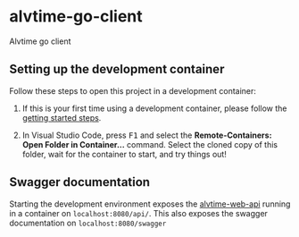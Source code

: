 # alvtime-go-client

Alvtime go client

## Setting up the development container

Follow these steps to open this project in a development container:

1. If this is your first time using a development container, please follow the [getting started steps](https://aka.ms/vscode-remote/containers/getting-started).

2. In Visual Studio Code, press <kbd>F1</kbd> and select the **Remote-Containers: Open Folder in Container...** command. Select the cloned copy of this folder, wait for the container to start, and try things out!

## Swagger documentation

Starting the development environment exposes the [alvtime-web-api](https://github.com/Alv-no/alvtime-web-api) running in a container on `localhost:8080/api/`. This also exposes the swagger documentation on `localhost:8080/swagger`
